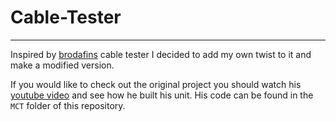 # Cable-Tester
_______________
Inspired by [brodafins](https://www.youtube.com/channel/UCYWdkH3cT7uKhssbFg7uHtw) cable tester I decided to add my own twist to it and make a modified version.

If you would like to check out the original project you should watch his [youtube video](https://www.youtube.com/watch?v=r3Qzw2hiL2Y) and see how he built his unit.
His code can be found in the `MCT` folder of this repository.